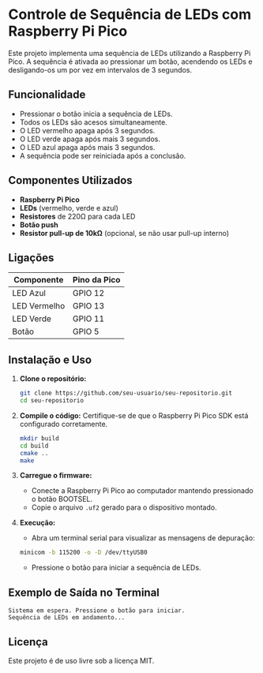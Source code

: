 # Controle de Sequência de LEDs com Raspberry Pi Pico

Este projeto implementa uma sequência de LEDs utilizando a Raspberry Pi Pico. A sequência é ativada ao pressionar um botão, acendendo os LEDs e desligando-os um por vez em intervalos de 3 segundos.

## Funcionalidade

- Pressionar o botão inicia a sequência de LEDs.
- Todos os LEDs são acesos simultaneamente.
- O LED vermelho apaga após 3 segundos.
- O LED verde apaga após mais 3 segundos.
- O LED azul apaga após mais 3 segundos.
- A sequência pode ser reiniciada após a conclusão.

## Componentes Utilizados

- **Raspberry Pi Pico**
- **LEDs** (vermelho, verde e azul)
- **Resistores** de 220Ω para cada LED
- **Botão push**
- **Resistor pull-up de 10kΩ** (opcional, se não usar pull-up interno)

## Ligações

| Componente | Pino da Pico |
|------------|-------------|
| LED Azul   | GPIO 12 |
| LED Vermelho | GPIO 13 |
| LED Verde  | GPIO 11 |
| Botão     | GPIO 5  |

## Instalação e Uso

1. **Clone o repositório:**
   ```sh
   git clone https://github.com/seu-usuario/seu-repositorio.git
   cd seu-repositorio
   ```

2. **Compile o código:**
   Certifique-se de que o Raspberry Pi Pico SDK está configurado corretamente.
   ```sh
   mkdir build
   cd build
   cmake ..
   make
   ```

3. **Carregue o firmware:**
   - Conecte a Raspberry Pi Pico ao computador mantendo pressionado o botão BOOTSEL.
   - Copie o arquivo `.uf2` gerado para o dispositivo montado.

4. **Execução:**
   - Abra um terminal serial para visualizar as mensagens de depuração:
   ```sh
   minicom -b 115200 -o -D /dev/ttyUSB0
   ```
   - Pressione o botão para iniciar a sequência de LEDs.

## Exemplo de Saída no Terminal
```
Sistema em espera. Pressione o botão para iniciar.
Sequência de LEDs em andamento...
```

## Licença

Este projeto é de uso livre sob a licença MIT.

